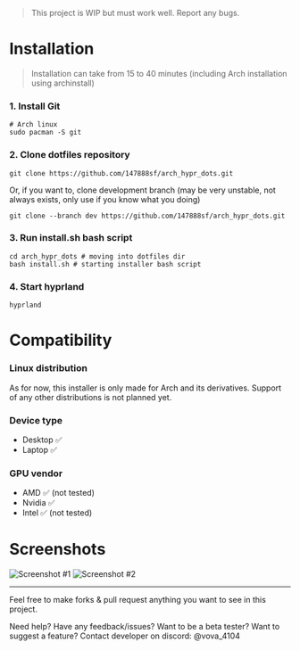 > This project is WIP but must work well. Report any bugs.

# Installation 

> Installation can take from 15 to 40 minutes (including Arch installation using archinstall)

### 1. Install Git
```
# Arch linux
sudo pacman -S git
```

### 2. Сlone dotfiles repository
```
git clone https://github.com/147888sf/arch_hypr_dots.git
```

Or, if you want to, clone development branch (may be very unstable, not always exists, only use if you know what you doing)
```
git clone --branch dev https://github.com/147888sf/arch_hypr_dots.git
```

### 3. Run install.sh bash script
```
cd arch_hypr_dots # moving into dotfiles dir
bash install.sh # starting installer bash script
```

### 4. Start hyprland
```
hyprland
```

# Compatibility
### Linux distribution
As for now, this installer is only made for Arch and its derivatives. Support of any other distributions is not planned yet.
### Device type
- Desktop ✅
- Laptop ✅
### GPU vendor
- AMD ✅ (not tested)
- Nvidia ✅
- Intel ✅ (not tested)



# Screenshots
![Screenshot #1](https://i.imgur.com/Ra2nIzd.jpeg)
![Screenshot #2](https://i.imgur.com/UcyQ1Lw.jpeg)
<hr>

Feel free to make forks & pull request anything you want to see in this project.

Need help? Have any feedback/issues? Want to be a beta tester? Want to suggest a feature? Contact developer on discord: @vova_4104
